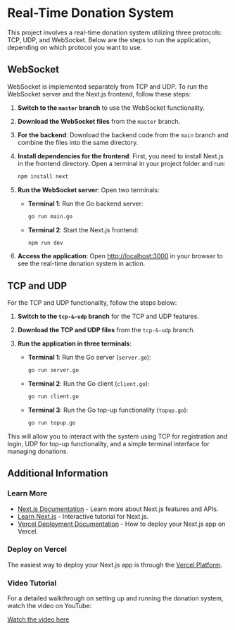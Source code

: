 # Real-Time Donation System

This project involves a real-time donation system utilizing three protocols: TCP, UDP, and WebSocket. Below are the steps to run the application, depending on which protocol you want to use.

## WebSocket

WebSocket is implemented separately from TCP and UDP. To run the WebSocket server and the Next.js frontend, follow these steps:

1. **Switch to the `master` branch** to use the WebSocket functionality.
2. **Download the WebSocket files** from the `master` branch.
3. **For the backend**: Download the backend code from the `main` branch and combine the files into the same directory.
4. **Install dependencies for the frontend**: 
   First, you need to install Next.js in the frontend directory. Open a terminal in your project folder and run:
   
   ```bash
   npm install next
5. **Run the WebSocket server**:
   Open two terminals:
   
   - **Terminal 1**: Run the Go backend server:
     ```bash
     go run main.go
     ```

   - **Terminal 2**: Start the Next.js frontend:
     ```bash
     npm run dev
     ```

6. **Access the application**: Open [http://localhost:3000](http://localhost:3000) in your browser to see the real-time donation system in action.

## TCP and UDP

For the TCP and UDP functionality, follow the steps below:

1. **Switch to the `tcp-&-udp` branch** for the TCP and UDP features.
2. **Download the TCP and UDP files** from the `tcp-&-udp` branch.
3. **Run the application in three terminals**:
   
   - **Terminal 1**: Run the Go server (`server.go`):
     ```bash
     go run server.go
     ```

   - **Terminal 2**: Run the Go client (`client.go`):
     ```bash
     go run client.go
     ```

   - **Terminal 3**: Run the Go top-up functionality (`topup.go`):
     ```bash
     go run topup.go
     ```

This will allow you to interact with the system using TCP for registration and login, UDP for top-up functionality, and a simple terminal interface for managing donations.

## Additional Information

### Learn More

- [Next.js Documentation](https://nextjs.org/docs) - Learn more about Next.js features and APIs.
- [Learn Next.js](https://nextjs.org/learn) - Interactive tutorial for Next.js.
- [Vercel Deployment Documentation](https://nextjs.org/docs/app/building-your-application/deploying) - How to deploy your Next.js app on Vercel.

### Deploy on Vercel

The easiest way to deploy your Next.js app is through the [Vercel Platform](https://vercel.com/new?utm_medium=default-template&filter=next.js&utm_source=create-next-app&utm_campaign=create-next-app-readme).

### Video Tutorial

For a detailed walkthrough on setting up and running the donation system, watch the video on YouTube:

[Watch the video here](https://youtu.be/JEMGIW0JDzo)
